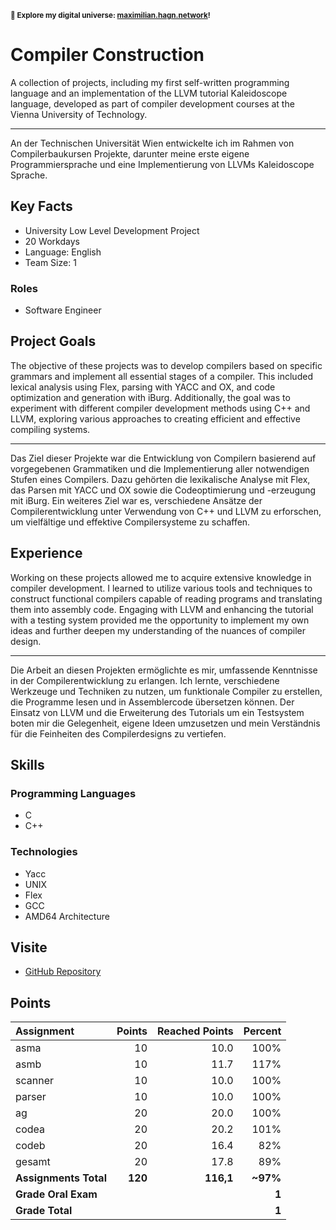 <small>**🚀 Explore my digital universe: [maximilian.hagn.network](https://maximilian.hagn.network)!</small>**

# Compiler Construction

A collection of projects, including my first self-written programming language and an implementation of the LLVM tutorial Kaleidoscope language, developed as part of compiler development courses at the Vienna University of Technology.


---
An der Technischen Universität Wien entwickelte ich im Rahmen von Compilerbaukursen Projekte, darunter meine erste eigene Programmiersprache und eine Implementierung von LLVMs Kaleidoscope Sprache.

## Key Facts

- University Low Level Development Project
- 20 Workdays
- Language: English
- Team Size: 1

### Roles

- Software Engineer

## Project Goals

The objective of these projects was to develop compilers based on specific grammars and implement all essential stages of a compiler. This included lexical analysis using Flex, parsing with YACC and OX, and code optimization and generation with iBurg. Additionally, the goal was to experiment with different compiler development methods using C++ and LLVM, exploring various approaches to creating efficient and effective compiling systems.


---
Das Ziel dieser Projekte war die Entwicklung von Compilern basierend auf vorgegebenen Grammatiken und die Implementierung aller notwendigen Stufen eines Compilers. Dazu gehörten die lexikalische Analyse mit Flex, das Parsen mit YACC und OX sowie die Codeoptimierung und -erzeugung mit iBurg. Ein weiteres Ziel war es, verschiedene Ansätze der Compilerentwicklung unter Verwendung von C++ und LLVM zu erforschen, um vielfältige und effektive Compilersysteme zu schaffen.

## Experience

Working on these projects allowed me to acquire extensive knowledge in compiler development. I learned to utilize various tools and techniques to construct functional compilers capable of reading programs and translating them into assembly code. Engaging with LLVM and enhancing the tutorial with a testing system provided me the opportunity to implement my own ideas and further deepen my understanding of the nuances of compiler design.


---
Die Arbeit an diesen Projekten ermöglichte es mir, umfassende Kenntnisse in der Compilerentwicklung zu erlangen. Ich lernte, verschiedene Werkzeuge und Techniken zu nutzen, um funktionale Compiler zu erstellen, die Programme lesen und in Assemblercode übersetzen können. Der Einsatz von LLVM und die Erweiterung des Tutorials um ein Testsystem boten mir die Gelegenheit, eigene Ideen umzusetzen und mein Verständnis für die Feinheiten des Compilerdesigns zu vertiefen.

## Skills

### Programming Languages

 - C
 - C++
### Technologies

 - Yacc
 - UNIX
 - Flex
 - GCC
 - AMD64 Architecture

## Visite

- [GitHub Repository](https://github.com/maxhagn/CompilerConstruction)

## Points

| Assignment             | Points  | Reached Points | Percent   |
|:-----------------------|--------:|---------------:|----------:|
| asma                   |      10 |           10.0 |      100% |
| asmb                   |      10 |           11.7 |      117% |
| scanner                |      10 |           10.0 |      100% |
| parser                 |      10 |           10.0 |      100% |
| ag                     |      20 |           20.0 |      100% |
| codea                  |      20 |           20.2 |      101% |
| codeb                  |      20 |           16.4 |       82% |
| gesamt                 |      20 |           17.8 |       89% |
| **Assignments Total**  | **120** |      **116,1** |  **~97%** |
| **Grade Oral Exam**    |         |                |     **1** |
| **Grade Total**        |         |                |     **1** |
